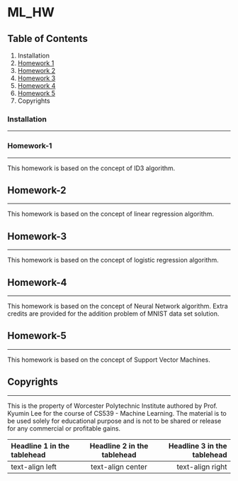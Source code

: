 # ML_HW
## Table of Contents
1. Installation
2. [Homework 1](#Homework-1)
3. [Homework 2](#Homework-2)
4. [Homework 3](#Homework-3)
5. [Homework 4](#Homework-4)
6. [Homework 5](#Homework-5)
7. Copyrights

### Installation
***
### Homework-1
***
This homework is based on the concept of ID3 algorithm.
## Homework-2
***
This homework is based on the concept of linear regression algorithm.
## Homework-3
***
This homework is based on the concept of logistic regression algorithm.

## Homework-4
***
This homework is based on the concept of Neural Network algorithm. Extra credits are provided for the addition problem of MNIST data set solution.

## Homework-5
***
This homework is based on the concept of Support Vector Machines.

## Copyrights
***
This is the property of Worcester Polytechnic Institute authored by Prof. Kyumin Lee for the course of CS539 - Machine Learning. The material is to be used solely for educational purpose and is not to be shared or release for any commercial or profitable gains.

| Headline 1 in the tablehead | Headline 2 in the tablehead | Headline 3 in the tablehead |
|:--------------|:-------------:|--------------:|
| text-align left | text-align center | text-align right |
